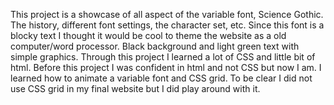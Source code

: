This project is a showcase of all aspect of the variable font, Science Gothic. The history, different font settings, the character set, etc. Since this font is a blocky text I thought it would be cool to theme the website as a old computer/word processor. Black background and light green text with simple graphics. Through this project I learned a lot of CSS and little bit of html. Before this project I was confident in html and not CSS but now I am. I learned how to animate a variable font and CSS grid. To be clear I did not use CSS grid in my final website but I did play around with it. 